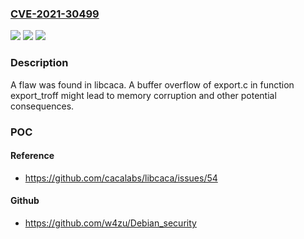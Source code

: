 ### [CVE-2021-30499](https://cve.mitre.org/cgi-bin/cvename.cgi?name=CVE-2021-30499)
![](https://img.shields.io/static/v1?label=Product&message=libcaca&color=blue)
![](https://img.shields.io/static/v1?label=Version&message=master%20&color=brightgreen)
![](https://img.shields.io/static/v1?label=Vulnerability&message=CWE-119&color=brightgreen)

### Description

A flaw was found in libcaca. A buffer overflow of export.c in function export_troff might lead to memory corruption and other potential consequences.

### POC

#### Reference
- https://github.com/cacalabs/libcaca/issues/54

#### Github
- https://github.com/w4zu/Debian_security

